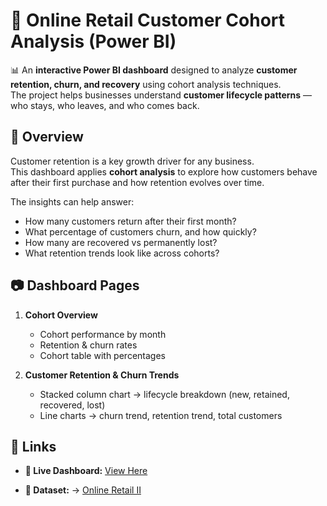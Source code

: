 # 🛒 Online Retail Customer Cohort Analysis (Power BI)

📊 An **interactive Power BI dashboard** designed to analyze **customer retention, churn, and recovery** using cohort analysis techniques.  
The project helps businesses understand **customer lifecycle patterns** — who stays, who leaves, and who comes back.

## 🚀 Overview
Customer retention is a key growth driver for any business.  
This dashboard applies **cohort analysis** to explore how customers behave after their first purchase and how retention evolves over time.

The insights can help answer:
- How many customers return after their first month?
- What percentage of customers churn, and how quickly?
- How many are recovered vs permanently lost?
- What retention trends look like across cohorts?

## 📷 Dashboard Pages
1. **Cohort Overview**  
   - Cohort performance by month  
   - Retention & churn rates  
   - Cohort table with percentages  

2. **Customer Retention & Churn Trends**  
   - Stacked column chart → lifecycle breakdown (new, retained, recovered, lost)  
   - Line charts → churn trend, retention trend, total customers  

## 🔗 Links
- **🔴 Live Dashboard:** [View Here](https://app.powerbi.com/view?r=eyJrIjoiMjUxYWZiYzItOWMwMC00NzdiLTkyYWMtMDYxNzlmMDI3OWQ0IiwidCI6IjA5MzEzOTE3LTRiODctNDBhOC04NjM3LWU3NDMyZDc1NDY4NiIsImMiOjEwfQ%3D%3D)

- **📂 Dataset:** → [Online Retail II](https://archive.ics.uci.edu/dataset/502/online+retail+ii)  



